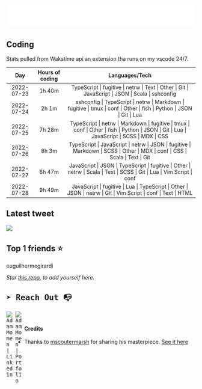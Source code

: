 
![test image size](/assets/welcome_message.gif)

## Coding
Stats pulled from Wakatime api an extension tha runs on my vscode 24/7.

|Day|Hours of coding|Languages/Tech|
|:-:|:-:|:-:|
|2022-07-23|1h 40m|TypeScript &#124; fugitive &#124; netrw &#124; Text &#124; Other &#124; Git &#124; JavaScript &#124; JSON &#124; Scala &#124; sshconfig|
|2022-07-24|2h 1m|sshconfig &#124; TypeScript &#124; netrw &#124; Markdown &#124; fugitive &#124; tmux &#124; conf &#124; Other &#124; fish &#124; Python &#124; JSON &#124; Git &#124; Lua|
|2022-07-25|7h 28m|TypeScript &#124; netrw &#124; Markdown &#124; fugitive &#124; tmux &#124; conf &#124; Other &#124; fish &#124; Python &#124; JSON &#124; Git &#124; Lua &#124; JavaScript &#124; SCSS &#124; MDX &#124; CSS|
|2022-07-26|8h 3m|TypeScript &#124; JavaScript &#124; netrw &#124; JSON &#124; fugitive &#124; Markdown &#124; SCSS &#124; Other &#124; MDX &#124; conf &#124; CSS &#124; Scala &#124; Text &#124; Git|
|2022-07-27|6h 47m|JavaScript &#124; JSON &#124; TypeScript &#124; fugitive &#124; Other &#124; netrw &#124; Scala &#124; Text &#124; SCSS &#124; Git &#124; Lua &#124; Vim Script &#124; conf|
|2022-07-28|9h 49m|JavaScript &#124; fugitive &#124; Lua &#124; TypeScript &#124; Other &#124; JSON &#124; netrw &#124; Git &#124; Vim Script &#124; conf &#124; Text &#124; HTML|

## Latest tweet
[<img src="<tweet-image-url>" width="400">](<tweet-url>)

## Top 1 friends ⭐️
euguilhermegirardi

*Star [this repo](https://github.com/AdamMomen/AdamMomen), to add yourself here.*


<samp>

## ➤ Reach Out :mailbox_with_no_mail:

>
  <a href="https://www.linkedin.com/in/adam-momen-99596275/">
     <img align="left" alt="Adam Momen | Linkedin" width="24px" src="./assets/Linkedin.svg" />
   </a>

   <a href="https://adammomen.com/">
     <img align="left" alt="Adam Momen | Portfolio" width="24px" src="./assets/web.svg" />
   </a>

</samp>

<br>

#### Credits
* Thanks to [mscoutermarsh](https://github.com/mscoutermarsh) for sharing his masterpiece. [See it here](https://github.com/mscoutermarsh/mscoutermarsh)